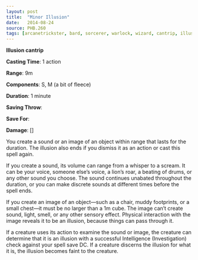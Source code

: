 ```yaml
---
layout: post
title:  "Minor Illusion"
date:   2014-08-24
source: PHB.260
tags: [arcanetrickster, bard, sorcerer, warlock, wizard, cantrip, illusion]
---
```


**Illusion cantrip**

**Casting Time**: 1 action

**Range**: 9m

**Components**: S, M (a bit of fleece)

**Duration**: 1 minute

**Saving Throw**:

**Save For**:

**Damage**: []

You create a sound or an image of an object within range that lasts for the duration. The illusion also ends if you dismiss it as an action or cast this spell again.

If you create a sound, its volume can range from a whisper to a scream. It can be your voice, someone else’s voice, a lion’s roar, a beating of drums, or any other sound you choose. The sound continues unabated throughout the duration, or you can make discrete sounds at different times before the spell ends.

If you create an image of an object—such as a chair, muddy footprints, or a small chest—it must be no larger than a 1m cube. The image can’t create sound, light, smell, or any other sensory effect. Physical interaction with the image reveals it to be an illusion, because things can pass through it.

If a creature uses its action to examine the sound or image, the creature can determine that it is an illusion with a successful Intelligence (Investigation) check against your spell save DC. If a creature discerns the illusion for what it is, the illusion becomes faint to the creature.
